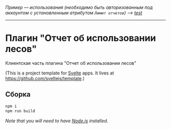 *Пример — использования (необходимо быть авторизованным под аккаунтом с установленным атрибутом `Лимит отчетов`) --> [test](https://originalsin.github.io/gmxForest/public/)*

---

# Плагин "Отчет об использовании лесов"

Клиентская часть плагина "Отчет об использовании лесов"

(This is a project template for [Svelte](https://svelte.technology) apps. It lives at https://github.com/sveltejs/template.)

## Сборка

```bash
npm i
npm run build
```

*Note that you will need to have [Node.js](https://nodejs.org) installed.*
